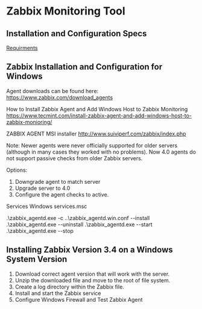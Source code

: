 # Zabbix Monitoring Tool

## Installation and Configuration Specs


[Requirments](https://www.zabbix.com/documentation/3.4/manual/installation/requirements)





## Zabbix Installation and Configuration for Windows

Agent downloads can be found here:
https://www.zabbix.com/download_agents

How to Install Zabbix Agent and Add Windows Host to Zabbix Monitoring
https://www.tecmint.com/install-zabbix-agent-and-add-windows-host-to-zabbix-monioring/

ZABBIX AGENT MSI installer
http://www.suiviperf.com/zabbix/index.php

Note:  Newer agents were never officially supported for older servers (although in many cases they worked with no problems). Now 4.0 agents do not support passive checks from older Zabbix servers.

Options:
1) Downgrade agent to match server
2) Upgrade server to 4.0
3) Configure the agent checks to active.

Services Windows
services.msc

.\zabbix_agentd.exe -c ..\zabbix_agentd.win.conf --install
.\zabbix_agentd.exe --uninstall
.\zabbix_agentd.exe --start
.\zabbix_agentd.exe --stop

## Installing Zabbix Version 3.4 on a Windows System Version
1. Download correct agent version that will work with the server.
2. Unzip the downloaded file and move to the root of file system.
3. Create a log directory within the Zabbix file.
4. Install and start the Zabbix service
5. Configure Windows Firewall and Test Zabbix Agent
